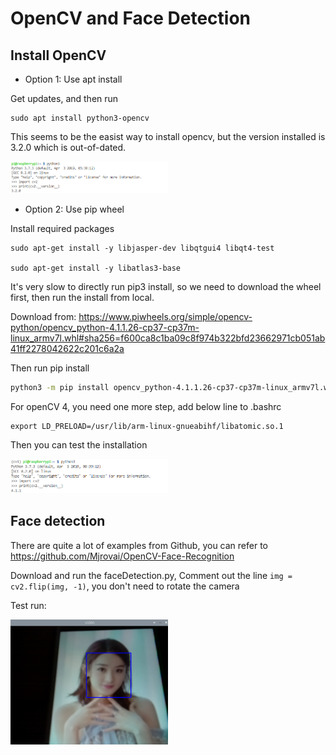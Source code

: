 # OpenCV and Face Detection

## Install OpenCV

- Option 1:  Use apt install

Get updates, and then run
```
sudo apt install python3-opencv
```

This seems to be the easist way to install opencv, but the version installed is 3.2.0 which is out-of-dated.

<img src="../images/opencv3.PNG" width='50%'>


- Option 2:  Use pip wheel

Install required packages
```
sudo apt-get install -y libjasper-dev libqtgui4 libqt4-test

sudo apt-get install -y libatlas3-base
```

It's very slow to directly run pip3 install, so we need to download the wheel first, then run the install from local.

Download from: 
https://www.piwheels.org/simple/opencv-python/opencv_python-4.1.1.26-cp37-cp37m-linux_armv7l.whl#sha256=f600ca8c1ba09c8f974b322bfd23662971cb051ab41ff2278042622c201c6a2a

Then run pip install
```bash
python3 -m pip install opencv_python-4.1.1.26-cp37-cp37m-linux_armv7l.whl
```

For openCV 4, you need one more step, add below line to .bashrc
```
export LD_PRELOAD=/usr/lib/arm-linux-gnueabihf/libatomic.so.1 
```

Then you can test the installation

<img src="../images/opencv4.PNG" width='50%'>


## Face detection

There are quite a lot of examples from Github, you can refer to https://github.com/Mjrovai/OpenCV-Face-Recognition

Download and run the faceDetection.py, Comment out the line `img = cv2.flip(img, -1)`, you don't need to rotate the camera

Test run:

<img src="../images/face.PNG" width='50%'>






